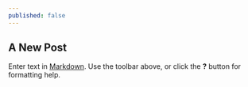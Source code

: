 ```yaml
---
published: false
---
```


## A New Post

Enter text in [Markdown](http://daringfireball.net/projects/markdown/). Use the toolbar above, or click the **?** button for formatting help.
